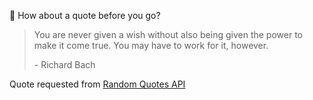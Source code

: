 📣 How about a quote before you go?

> You are never given a wish without also being given the power to make it come true. You may have to work for it, however.
>
> <p>- Richard Bach</p>

Quote requested from [Random Quotes API](https://github.com/lukePeavey/quotable)
